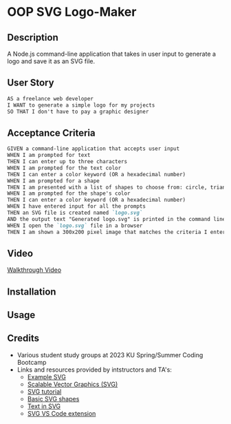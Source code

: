 # OOP SVG Logo-Maker

## Description
A Node.js command-line application that takes in user input to generate a logo and save it as an SVG file.

## User Story
```md
AS a freelance web developer
I WANT to generate a simple logo for my projects
SO THAT I don't have to pay a graphic designer
```

## Acceptance Criteria
```md
GIVEN a command-line application that accepts user input
WHEN I am prompted for text
THEN I can enter up to three characters
WHEN I am prompted for the text color
THEN I can enter a color keyword (OR a hexadecimal number)
WHEN I am prompted for a shape
THEN I am presented with a list of shapes to choose from: circle, triangle, and square
WHEN I am prompted for the shape's color
THEN I can enter a color keyword (OR a hexadecimal number)
WHEN I have entered input for all the prompts
THEN an SVG file is created named `logo.svg`
AND the output text "Generated logo.svg" is printed in the command line
WHEN I open the `logo.svg` file in a browser
THEN I am shown a 300x200 pixel image that matches the criteria I entered
```

## Video
[Walkthrough Video](https://youtu.be/o9Ux76INpWg)

## Installation


## Usage


## Credits
* Various student study groups at 2023 KU Spring/Summer Coding Bootcamp
* Links and resources provided by intstructors and TA's:
    * [Example SVG](https://static.fullstack-bootcamp.com/fullstack-ground/module-10/circle.svg)
    * [Scalable Vector Graphics (SVG)](https://en.wikipedia.org/wiki/Scalable_Vector_Graphics)
    * [SVG tutorial](https://developer.mozilla.org/en-US/docs/Web/SVG/Tutorial)
    * [Basic SVG shapes](https://developer.mozilla.org/en-US/docs/Web/SVG/Tutorial/Basic_Shapes)
    * [Text in SVG](https://developer.mozilla.org/en-US/docs/Web/SVG/Tutorial/Texts)
    * [SVG VS Code extension](https://marketplace.visualstudio.com/items?itemName=jock.svg)